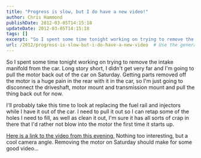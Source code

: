 ```yaml
---
title: "Progress is slow, but I do have a new video!"
author: Chris Hammond
publishDate: 2012-03-05T14:15:18
updateDate: 2012-03-05T14:15:18
tags: []
excerpt: "So I spent some time tonight working on trying to remove the intake manifold from the car. Long story short, I didn't get very far and I'm going to pull the motor back out of the car on Saturday. Getting parts removed off the motor is a huge pain in the rear with it in the car, so I'm just going to disconnect the driveshaft, motor mount and transmission mount and pull the thing back out for now. I'll probably take this time to look at replacing the fuel rail and injectors while I have it out of the car. I need to pull it out so I can retap some of the holes I need to fill, as well as clean it out, I'm sure it has all sorts of crap in there that I'd rather not blow into the motor the first time it starts up. Here is a link to the video from this evening. Nothing too interesting, but a cool camera angle. Removing the motor on Saturday should make for some good..."
url: /2012/progress-is-slow-but-i-do-have-a-new-video  # Use the generated URL with year
---
```

<p>So I spent some time tonight working on trying to remove the intake manifold from the car. Long story short, I didn't get very far and I'm going to pull the motor back out of the car on Saturday. Getting parts removed off the motor is a huge pain in the rear with it in the car, so I'm just going to disconnect the driveshaft, motor mount and transmission mount and pull the thing back out for now.</p> <p>I'll probably take this time to look at replacing the fuel rail and injectors while I have it out of the car. I need to pull it out so I can retap some of the holes I need to fill, as well as clean it out, I'm sure it has all sorts of crap in there that I'd rather not blow into the motor the first time it starts up.</p> <p><a href="https://www.project240z.com/tabid/54/itemid/23/240Z-Intake-Manifold-Bolts.aspx">Here is a link to the video from this evening.</a> Nothing too interesting, but a cool camera angle. Removing the motor on Saturday should make for some good video...</p>
